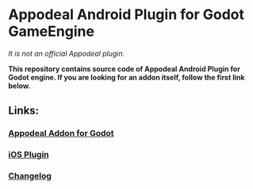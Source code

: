 # Appodeal Android Plugin for Godot GameEngine

*It is not an official Appodeal plugin.*

**This repository contains source code of Appodeal Android Plugin for Godot engine. If you are looking for an addon itself, follow the first link below.**

## Links:

### [Appodeal Addon for Godot](https://github.com/DmitriiFeshchenko/godot-appodeal-addon)

### [iOS Plugin](https://github.com/DmitriiFeshchenko/godot-appodeal-ios-plugin)

### [Changelog](CHANGELOG.md)
